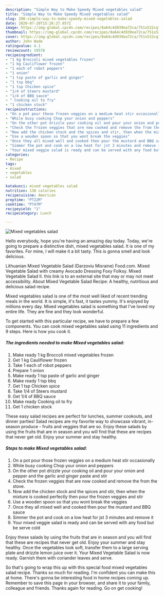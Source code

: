 ```yaml
---
description: "Simple Way to Make Speedy Mixed vegetables salad"
title: "Simple Way to Make Speedy Mixed vegetables salad"
slug: 208-simple-way-to-make-speedy-mixed-vegetables-salad
date: 2020-07-20T15:26:27.857Z
image: https://img-global.cpcdn.com/recipes/8a64c4d939ea72ca/751x532cq70/mixed-vegetables-salad-recipe-main-photo.jpg
thumbnail: https://img-global.cpcdn.com/recipes/8a64c4d939ea72ca/751x532cq70/mixed-vegetables-salad-recipe-main-photo.jpg
cover: https://img-global.cpcdn.com/recipes/8a64c4d939ea72ca/751x532cq70/mixed-vegetables-salad-recipe-main-photo.jpg
author: John Wade
ratingvalue: 4.1
reviewcount: 19578
recipeingredient:
- "1 kg Broccoli mixed vegetables frozen"
- "1 kg Cauliflower frozen"
- "1 each of robot peppers"
- "1 onion"
- "1 tsp paste of garlic and ginger"
- "1 tsp bbq"
- "1 tsp Chicken spice"
- "1/4 of Steers mustard"
- "1/4 of BBQ sauce"
- " Cooking oil to fry"
- "1 chicken stock"
recipeinstructions:
- "On a pot pour those frozen veggies on a medium heat stir occasionally"
- "While busy cooking Chop your onion and peppers"
- "On the other pot drizzle your cooking oil and pour your onion and pepper and the garlic and ginger paste and stir"
- "Check the frozen veggies that are now cooked and remove the from the stove."
- "Now add the chicken stock and the spices and stir, then when the mixture is cooked perfectly then pour the frozen veggies and stir"
- "Use a wooden spoon so that you wont break the veggies"
- "Once they all mixed well and cooked then pour the mustard and BBQ sauce"
- "Simmer the pot and cook on a low heat for jst 3 minutes and remove it"
- "Your mixed veggie salad is ready and can be served with any food but be serve cold"
categories:
- Recipe
tags:
- mixed
- vegetables
- salad

katakunci: mixed vegetables salad 
nutrition: 138 calories
recipecuisine: American
preptime: "PT22M"
cooktime: "PT47M"
recipeyield: "1"
recipecategory: Lunch

---
```



![Mixed vegetables salad](https://img-global.cpcdn.com/recipes/8a64c4d939ea72ca/751x532cq70/mixed-vegetables-salad-recipe-main-photo.jpg)

Hello everybody, hope you're having an amazing day today. Today, we're going to prepare a distinctive dish, mixed vegetables salad. It is one of my favorites. For mine, I will make it a bit tasty. This is gonna smell and look delicious.

Lithuanian Mixed Vegetable Salad (Darzoviu Misraine) Food.com. Mixed Vegetable Salad with creamy Avocado Dressing Foxy Folksy. Mixed Vegetable Salad II. this link is to an external site that may or may not meet accessibility. About Mixed Vegetable Salad Recipe: A healthy, nutritious and delicious salad recipe.

Mixed vegetables salad is one of the most well liked of recent trending meals in the world. It is simple, it's fast, it tastes yummy. It's enjoyed by millions every day. Mixed vegetables salad is something that I've loved my entire life. They are fine and they look wonderful.


To get started with this particular recipe, we have to prepare a few components. You can cook mixed vegetables salad using 11 ingredients and 9 steps. Here is how you cook it.

<!--inarticleads1-->

##### The ingredients needed to make Mixed vegetables salad:

1. Make ready 1 kg Broccoli mixed vegetables frozen
1. Get 1 kg Cauliflower frozen
1. Take 1 each of robot peppers
1. Prepare 1 onion
1. Make ready 1 tsp paste of garlic and ginger
1. Make ready 1 tsp bbq
1. Get 1 tsp Chicken spice
1. Take 1/4 of Steers mustard
1. Get 1/4 of BBQ sauce
1. Make ready  Cooking oil to fry
1. Get 1 chicken stock


These easy salad recipes are perfect for lunches, summer cookouts, and dinner parties! Salad recipes are my favorite way to showcase vibrant, in-season produce - fruits and veggies that are so. Enjoy these salads by using the fruits that are in season and you will find that these are recipes that never get old. Enjoy your summer and stay healthy. 

<!--inarticleads2-->

##### Steps to make Mixed vegetables salad:

1. On a pot pour those frozen veggies on a medium heat stir occasionally
1. While busy cooking Chop your onion and peppers
1. On the other pot drizzle your cooking oil and pour your onion and pepper and the garlic and ginger paste and stir
1. Check the frozen veggies that are now cooked and remove the from the stove.
1. Now add the chicken stock and the spices and stir, then when the mixture is cooked perfectly then pour the frozen veggies and stir
1. Use a wooden spoon so that you wont break the veggies
1. Once they all mixed well and cooked then pour the mustard and BBQ sauce
1. Simmer the pot and cook on a low heat for jst 3 minutes and remove it
1. Your mixed veggie salad is ready and can be served with any food but be serve cold


Enjoy these salads by using the fruits that are in season and you will find that these are recipes that never get old. Enjoy your summer and stay healthy. Once the vegetables look soft, transfer them to a large serving plate and drizzle lemon juice over it. Your Mixed Vegetable Salad is now ready. Garnish them with coriander leaves and serve. 

So that's going to wrap this up with this special food mixed vegetables salad recipe. Thanks so much for reading. I'm confident you can make this at home. There's gonna be interesting food in home recipes coming up. Remember to save this page in your browser, and share it to your family, colleague and friends. Thanks again for reading. Go on get cooking!
